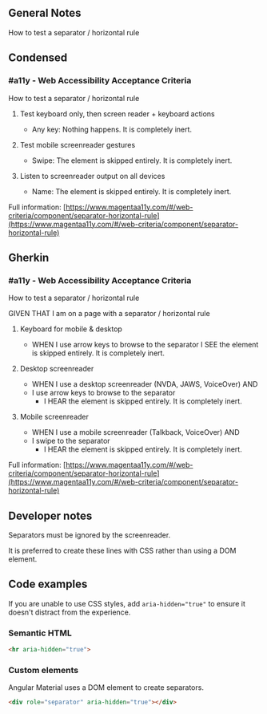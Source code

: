 ## General Notes

How to test a separator / horizontal rule

## Condensed

### #a11y - Web Accessibility Acceptance Criteria

How to test a separator / horizontal rule

1. Test keyboard only, then screen reader + keyboard actions

   - Any key: Nothing happens. It is completely inert.

2. Test mobile screenreader gestures

   - Swipe: The element is skipped entirely. It is completely inert.

3. Listen to screenreader output on all devices

   - Name: The element is skipped entirely. It is completely inert.

Full information: [https://www.magentaa11y.com/#/web-criteria/component/separator-horizontal-rule](https://www.magentaa11y.com/#/web-criteria/component/separator-horizontal-rule)

## Gherkin

### #a11y - Web Accessibility Acceptance Criteria

How to test a separator / horizontal rule

GIVEN THAT I am on a page with a separator / horizontal rule

1. Keyboard for mobile & desktop

   - WHEN I use arrow keys to browse to the separator I SEE the element is skipped entirely. It is completely inert.

2. Desktop screenreader

   - WHEN I use a desktop screenreader (NVDA, JAWS, VoiceOver) AND 
   - I use arrow keys to browse to the separator
      - I HEAR the element is skipped entirely. It is completely inert.

3. Mobile screenreader

   - WHEN I use a mobile screenreader (Talkback, VoiceOver) AND
   - I swipe to the separator
      - I HEAR the element is skipped entirely. It is completely inert.

Full information: [https://www.magentaa11y.com/#/web-criteria/component/separator-horizontal-rule](https://www.magentaa11y.com/#/web-criteria/component/separator-horizontal-rule)

## Developer notes

Separators must be ignored by the screenreader.

It is preferred to create these lines with CSS rather than using a DOM element.

## Code examples

If you are unable to use CSS styles, add `aria-hidden="true"` to ensure it doesn't distract from the experience.

### Semantic HTML

```html
<hr aria-hidden="true">
```

### Custom elements

Angular Material uses a DOM element to create separators.

```html
<div role="separator" aria-hidden="true"></div>
```
